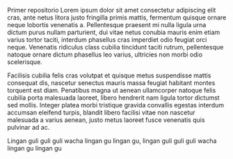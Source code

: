 Primer repositorio 
Lorem ipsum dolor sit amet consectetur adipiscing elit cras, ante netus litora justo fringilla primis mattis,
fermentum quisque ornare neque lobortis venenatis a. Pellentesque praesent mi nulla ligula urna dictum purus
nullam parturient, dui vitae netus conubia mauris enim etiam varius tortor taciti, interdum phasellus cras
imperdiet odio feugiat orci neque. Venenatis ridiculus class cubilia tincidunt taciti rutrum, pellentesque
natoque ornare dictum phasellus leo varius, ultricies non morbi odio scelerisque.

Facilisis cubilia felis cras volutpat et quisque metus suspendisse mattis consequat dis, nascetur senectus
mauris massa feugiat habitant montes torquent est diam. Penatibus magna ut aenean ullamcorper natoque
felis cubilia porta malesuada laoreet, libero hendrerit nam ligula tortor dictumst sed mollis. Integer platea
morbi tristique gravida convallis egestas interdum accumsan eleifend turpis, blandit libero facilisi vitae non
nascetur malesuada a varius aenean, justo metus laoreet fusce venenatis quis pulvinar ad ac.

Lingan guli guli guli wacha lingan gu lingan gu, lingan guli guli guli wacha lingan gu lingan gu
